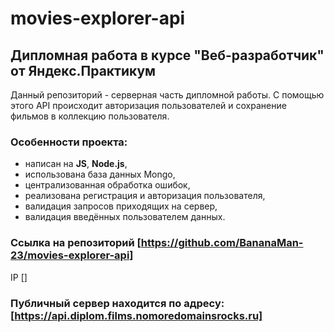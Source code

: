 # movies-explorer-api
## Дипломная работа в курсе "Веб-разработчик" от Яндекс.Практикум

Данный репозиторий - серверная часть дипломной работы. С помощью этого API происходит авторизация пользователей и сохранение фильмов в коллекцию пользователя.

### Особенности проекта:
- написан на **JS**, **Node.js**,
- использована база данных Mongo,
- централизованная обработка ошибок,
- реализована регистрация и авторизация пользователя,
- валидация запросов приходящих на сервер,
- валидация введённых пользователем данных.
### Ссылка на репозиторий [https://github.com/BananaMan-23/movies-explorer-api]

IP []

### Публичный сервер находится по адресу: [https://api.diplom.films.nomoredomainsrocks.ru]
